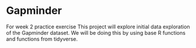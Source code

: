 # Gapminder
For week 2 practice exercise
This project will explore initial data exploration of the Gapminder dataset.
We will be doing this by using base R functions and functions from tidyverse.